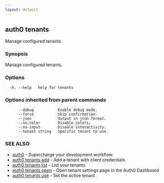 ```yaml
---
layout: default
---
```

## auth0 tenants

Manage configured tenants

### Synopsis

Manage configured tenants.

### Options

```
  -h, --help   help for tenants
```

### Options inherited from parent commands

```
      --debug           Enable debug mode.
      --force           Skip confirmation.
      --json            Output in json format.
      --no-color        Disable colors.
      --no-input        Disable interactivity.
      --tenant string   Specific tenant to use.
```

### SEE ALSO

* [auth0](/auth0-cli/)	 - Supercharge your development workflow.
* [auth0 tenants add](auth0_tenants_add.md)	 - Add a tenant with client credentials
* [auth0 tenants list](auth0_tenants_list.md)	 - List your tenants
* [auth0 tenants open](auth0_tenants_open.md)	 - Open tenant settings page in the Auth0 Dashboard
* [auth0 tenants use](auth0_tenants_use.md)	 - Set the active tenant

